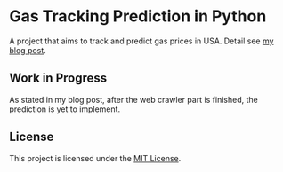 # Gas Tracking Prediction in Python
A project that aims to track and predict gas prices in USA. Detail see [my blog post](https://liu2z2.github.io/articles/20200429-developing-a-gas-price-tracking-and-prediction-application/).

## Work in Progress
As stated in my blog post, after the web crawler part is finished, the prediction is yet to implement.

## License
This project is licensed under the [MIT License](LICENSE).
